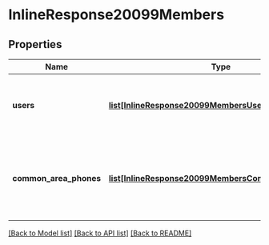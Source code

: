 # InlineResponse20099Members

## Properties
Name | Type | Description | Notes
------------ | ------------- | ------------- | -------------
**users** | [**list[InlineResponse20099MembersUsers]**](InlineResponse20099MembersUsers.md) | Users who are members of the Shared Line Group. | [optional] 
**common_area_phones** | [**list[InlineResponse20099MembersCommonAreaPhones]**](InlineResponse20099MembersCommonAreaPhones.md) | [Common Area Phones](https://support.zoom.us/hc/en-us/articles/360028516231-Managing-Common-Area-Phones) that are members of the shared line group. | [optional] 

[[Back to Model list]](../README.md#documentation-for-models) [[Back to API list]](../README.md#documentation-for-api-endpoints) [[Back to README]](../README.md)

